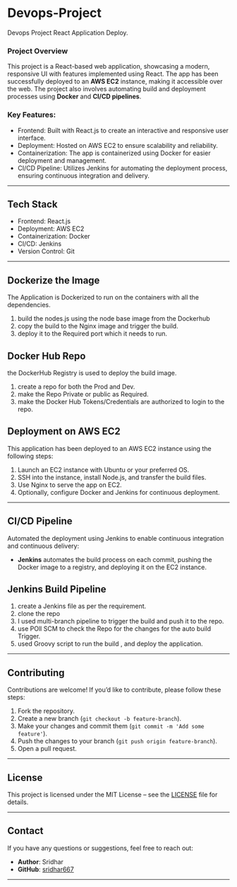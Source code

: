 # Devops-Project
Devops Project React Application Deploy.

### Project Overview
This project is a React-based web application, showcasing a modern, responsive UI with features implemented using React. The app has been successfully deployed to an **AWS EC2** instance, making it accessible over the web. The project also involves automating build and deployment processes using **Docker** and **CI/CD pipelines**.

### Key Features:
- Frontend: Built with React.js to create an interactive and responsive user interface.
- Deployment: Hosted on AWS EC2 to ensure scalability and reliability.
- Containerization: The app is containerized using Docker for easier deployment and management.
- CI/CD Pipeline: Utilizes Jenkins for automating the deployment process, ensuring continuous integration and delivery.

---

## **Tech Stack**

- Frontend: React.js
- Deployment: AWS EC2
- Containerization: Docker
- CI/CD: Jenkins
- Version Control: Git

---

## **Dockerize the Image**
The Application is Dockerized to run on the containers with all the dependencies.
1. build the nodes.js using the node base image from the Dockerhub
2. copy the build to the Nginx image and trigger the build.
3. deploy it to the Required port which it needs to run.

## **Docker Hub Repo**
the DockerHub Registry is used to deploy the build image.
1. create a repo for both the Prod and Dev.
2. make the Repo Private or public as Required.
3. make the Docker Hub Tokens/Credentials are authorized to login to the repo.

## **Deployment on AWS EC2**

This application has been deployed to an AWS EC2 instance using the following steps:
1. Launch an EC2 instance with Ubuntu or your preferred OS.
2. SSH into the instance, install Node.js, and transfer the build files.
3. Use  Nginx to serve the app on EC2.
4. Optionally, configure Docker and Jenkins for continuous deployment.

---

## **CI/CD Pipeline**

Automated the deployment using Jenkins to enable continuous integration and continuous delivery:
- **Jenkins** automates the build process on each commit, pushing the Docker image to a registry, and deploying it on the EC2 instance.

## **Jenkins Build Pipeline**
1. create a Jenkins file as per the requirement.
2. clone the repo
3. I used multi-branch pipeline to trigger the build and push it to the repo.
4. use POll SCM to check the Repo for the changes for the auto build Trigger.
5. used Groovy script to run the build , and deploy the application.
---

## **Contributing**

Contributions are welcome! If you’d like to contribute, please follow these steps:
1. Fork the repository.
2. Create a new branch (`git checkout -b feature-branch`).
3. Make your changes and commit them (`git commit -m 'Add some feature'`).
4. Push the changes to your branch (`git push origin feature-branch`).
5. Open a pull request.

---

## **License**

This project is licensed under the MIT License – see the [LICENSE](LICENSE) file for details.

---

## **Contact**

If you have any questions or suggestions, feel free to reach out:
- **Author**: Sridhar
- **GitHub**: [sridhar667](https://github.com/sridhar667)

---

